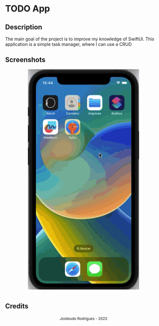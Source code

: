 # TODO App

## Description
The main goal of the project is to improve my knowledge of SwiftUI. This application is a simple task manager, where I can use a CRUD

## Screenshots
<div align="center" style="height: 720px">
<img src="assets/todo_view.gif">
</div>

## Credits
<div align="center"> 
  <small> Josileudo Rodrigues - 2023</small>
</div